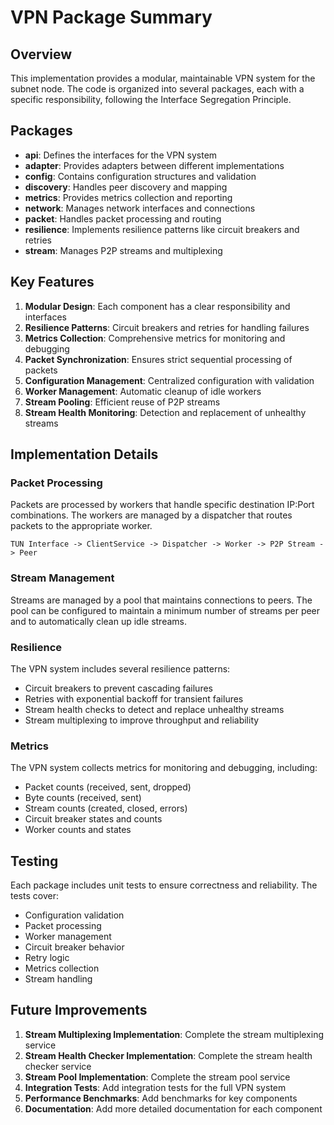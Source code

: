 # VPN Package Summary

## Overview

This implementation provides a modular, maintainable VPN system for the subnet node. The code is organized into several packages, each with a specific responsibility, following the Interface Segregation Principle.

## Packages

- **api**: Defines the interfaces for the VPN system
- **adapter**: Provides adapters between different implementations
- **config**: Contains configuration structures and validation
- **discovery**: Handles peer discovery and mapping
- **metrics**: Provides metrics collection and reporting
- **network**: Manages network interfaces and connections
- **packet**: Handles packet processing and routing
- **resilience**: Implements resilience patterns like circuit breakers and retries
- **stream**: Manages P2P streams and multiplexing

## Key Features

1. **Modular Design**: Each component has a clear responsibility and interfaces
2. **Resilience Patterns**: Circuit breakers and retries for handling failures
3. **Metrics Collection**: Comprehensive metrics for monitoring and debugging
4. **Packet Synchronization**: Ensures strict sequential processing of packets
5. **Configuration Management**: Centralized configuration with validation
6. **Worker Management**: Automatic cleanup of idle workers
7. **Stream Pooling**: Efficient reuse of P2P streams
8. **Stream Health Monitoring**: Detection and replacement of unhealthy streams

## Implementation Details

### Packet Processing

Packets are processed by workers that handle specific destination IP:Port combinations. The workers are managed by a dispatcher that routes packets to the appropriate worker.

```
TUN Interface -> ClientService -> Dispatcher -> Worker -> P2P Stream -> Peer
```

### Stream Management

Streams are managed by a pool that maintains connections to peers. The pool can be configured to maintain a minimum number of streams per peer and to automatically clean up idle streams.

### Resilience

The VPN system includes several resilience patterns:

- Circuit breakers to prevent cascading failures
- Retries with exponential backoff for transient failures
- Stream health checks to detect and replace unhealthy streams
- Stream multiplexing to improve throughput and reliability

### Metrics

The VPN system collects metrics for monitoring and debugging, including:

- Packet counts (received, sent, dropped)
- Byte counts (received, sent)
- Stream counts (created, closed, errors)
- Circuit breaker states and counts
- Worker counts and states

## Testing

Each package includes unit tests to ensure correctness and reliability. The tests cover:

- Configuration validation
- Packet processing
- Worker management
- Circuit breaker behavior
- Retry logic
- Metrics collection
- Stream handling

## Future Improvements

1. **Stream Multiplexing Implementation**: Complete the stream multiplexing service
2. **Stream Health Checker Implementation**: Complete the stream health checker service
3. **Stream Pool Implementation**: Complete the stream pool service
4. **Integration Tests**: Add integration tests for the full VPN system
5. **Performance Benchmarks**: Add benchmarks for key components
6. **Documentation**: Add more detailed documentation for each component
